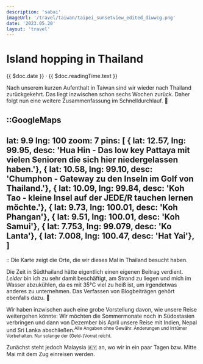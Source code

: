 ```yaml
---
description: 'sabai'
imageUrl: '/travel/taiwan/taipei_sunsetview_edited_diwwcg.png'
date: '2023.05.20'
layout: 'travel'
---
```


# Island hopping in Thailand
{{ $doc.date }} · {{ $doc.readingTime.text }}

Nach unserem kurzen Aufenthalt in Taiwan sind wir wieder nach Thailand 
zurückgekehrt. Das liegt inzwischen schon sechs Wochen zurück. Daher folgt nun 
eine weitere Zusammenfassung im Schnelldurchlauf. 👀

::GoogleMaps
---
lat: 9.9
lng: 100
zoom: 7
pins: [
  { lat: 12.57, lng: 99.95, desc: 'Hua Hin - Das low key Pattaya mit vielen Senioren die sich hier niedergelassen haben.'},
  { lat: 10.58, lng: 99.10, desc: 'Chumphon - Gateway zu den Inseln im Golf von Thailand.'},
  { lat: 10.09, lng: 99.84, desc: 'Koh Tao - kleine Insel auf der JEDE/R tauchen lernen möchte.'},
  { lat: 9.73, lng: 100.01, desc: 'Koh Phangan'},
  { lat: 9.51, lng: 100.01, desc: 'Koh Samui'},
  { lat: 7.753, lng: 99.079, desc: 'Ko Lanta'},
  { lat: 7.008, lng: 100.47, desc: 'Hat Yai'},
  ]
---
::
Die Karte zeigt die Orte, die wir dieses Mal in Thailand besucht haben.

Die Zeit in Südthailand hätte eigentlich einen eigenen Beitrag verdient. 
_Leider_ bin ich zu sehr damit beschäftigt, am Strand zu liegen und mich im 
Wasser abzukühlen, da es mit 35°C viel zu heiß ist, um irgendetwas anderes zu 
unternehmen. Das Verfassen von Blogbeiträgen gehört ebenfalls dazu. 🥵

Wir haben inzwischen auch eine grobe Vorstellung davon, wie unsere Reise 
weitergehen könnte: Wir möchten die Sommermonate noch in Südostasien verbringen 
und dann von Dezember bis April unsere Reise mit Indien, Nepal und Sri Lanka 
abschließen.<sup>Alle Angaben ohne Gewähr. Änderungen und Irrtümer Vorbehalten. 
Nur solange der (Geld-)Vorrat reicht.</sup>

Zunächst steht jedoch Malaysia 🇲🇾 an, wo wir in ein paar Tagen bzw. Mitte Mai 
mit dem Zug einreisen werden.

